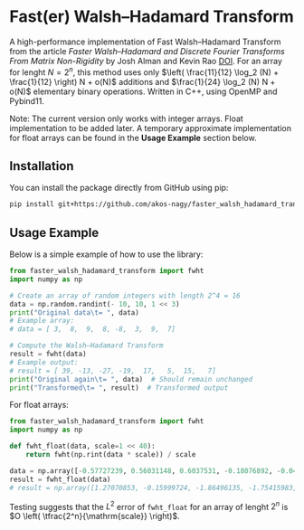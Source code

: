# Fast(er) Walsh&ndash;Hadamard Transform

A high-performance implementation of Fast Walsh&ndash;Hadamard Transform from the article *Faster Walsh&ndash;Hadamard and Discrete Fourier Transforms From Matrix Non-Rigidity* by Josh Alman and Kevin Rao [DOI](https://dl.acm.org/doi/10.1145/3564246.3585188). For an array for lenght $N = 2^n$, this method uses only $\left( \frac{11}{12} \log_2 (N) + \frac{1}{12} \right) N + o(N)$ additions and $\frac{1}{24} \log_2 (N) N + o(N)$ elementary binary operations. Written in C++, using OpenMP and Pybind11.

Note: The current version only works with integer arrays. Float implementation to be added later. A temporary approximate implementation for float arrays can be found in the **Usage Example** section below.

## Installation

You can install the package directly from GitHub using pip:

```sh
pip install git+https://github.com/akos-nagy/faster_walsh_hadamard_transform.git
```

## Usage Example

Below is a simple example of how to use the library:

```python
from faster_walsh_hadamard_transform import fwht
import numpy as np

# Create an array of random integers with length 2^4 = 16
data = np.random.randint(- 10, 10, 1 << 3)
print("Original data\t= ", data)
# Example array:
# data = [ 3,  8,  9,  8, -8,  3,  9,  7]

# Compute the Walsh–Hadamard Transform
result = fwht(data)
# Example output:
# result = [ 39, -13, -27, -19,  17,   5,  15,   7]
print("Original again\t= ", data)  # Should remain unchanged
print("Transformed\t= ", result)  # Transformed output
```

For float arrays:

```python
from faster_walsh_hadamard_transform import fwht
import numpy as np

def fwht_float(data, scale=1 << 40):
    return fwht(np.rint(data * scale)) / scale

data = np.array([-0.57727239, 0.56031148, 0.6037531, -0.18076892, -0.04983009, -0.23033542, 0.57870502, 0.56614574])
result = fwht_float(data)
# result = np.array([1.27070853, -0.15999724, -1.86496135, -1.75415983, -0.45866198, -0.54612644, 0.98507117, -2.09005194])
```
Testing suggests that the $L^2$ error of ```fwht_float``` for an array of lenght $2^n$ is $O \left( \tfrac{2^n}{\mathrm{scale}} \right)$.
